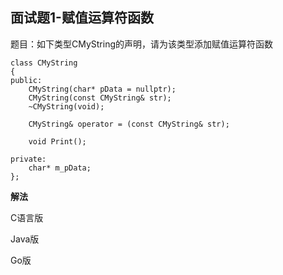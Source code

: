 ## 面试题1-赋值运算符函数
题目：如下类型CMyString的声明，请为该类型添加赋值运算符函数

```
class CMyString
{
public:
    CMyString(char* pData = nullptr);
    CMyString(const CMyString& str);
    ~CMyString(void);

    CMyString& operator = (const CMyString& str);

    void Print();
      
private:
    char* m_pData;
};
```

**解法**

C语言版

Java版

Go版
